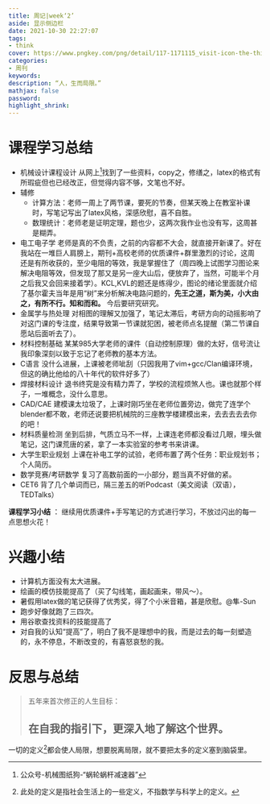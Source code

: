```yaml
---
title: 周记|week‘2’
aside: 显示侧边栏
date: 2021-10-30 22:27:07
tags:
- think
cover: https://www.pngkey.com/png/detail/117-1171115_visit-icon-the-thinker-png.png
categories:
- 周刊
keywords:
description: “人，生而局限。”
mathjax: false
password: 
highlight_shrink:
---
```


# 课程学习总结

* 机械设计课程设计 从网上[^1]找到了一些资料，copy之，修缮之，latex的格式有所瑕疵但也已经改正，但觉得内容不够，文笔也不好。
* 辅修
  * 计算方法：老师一周上了两节课，要死的节奏，但某天晚上在教室补课时，写笔记写出了latex风格，深感欣慰，喜不自胜。
  * 数理统计：老师老是证明定理，题也少，这两次我作业也没有写，这周甚是糊弄。
* 电工电子学 老师是真的不负责，之前的内容都不大会，就直接开新课了。好在我站在一堆巨人肩膀上，期刊+高校老师的优质课件+群里激烈的讨论，这周还是有所收获的，至少电阻的等效，我是掌握住了（周四晚上试图学习图论来解决电阻等效，但发现了那又是另一座大山后，便放弃了，当然，可能半个月之后我又会回来接着学）。KCL,KVL的题还是练得少，图论的绪论里面就介绍了基尔霍夫当年是用“树”来分析解决电路问题的，**先王之道，斯为美，小大由之，有所不行。知和而和。** 今后要研究研究。
* 金属学与热处理 对相图的理解又加强了，笔记太滞后，考研方向的动摇影响了对这门课的专注度，结果导致第一节课就犯困，被老师点名提醒（第二节课自愿站后面听去了）。
* 材料控制基础 某某985大学老师的课件（自动控制原理）做的太好，信号流让我印象深刻以致于忘记了老师教的基本方法。
* C语言 没什么进展，上课被老师呲刮（只因我用了vim+gcc/Clan编译环境，但这的确比他给的八十年代的软件好多了）
* 焊接材料设计 退书终究是没有精力弄了，学校的流程烦煞人也。课也就那个样子，一堆概念，没什么意思。
* CAD/CAE 建模课太垃圾了，上课时刚巧坐在老师位置旁边，做完了连学个blender都不敢，老师还说要把机械院的三座教学楼建模出来，去去去去去你的吧！
* 材料质量检测 坐到后排，气质立马不一样，上课连老师都没看过几眼，埋头做笔记，这门课荒唐的紧，拿了一本实验室的参考书来讲课。
* 大学生职业规划 上课在补电工学的试验，老师布置了两个任务：职业规划书；个人简历。
* 数学竞赛/考研数学 复习了高数前面的一小部分，题当真不好做的紧。
* CET6 背了几个单词而已，隔三差五的听Podcast（美文阅读（双语），TEDTalks）

**课程学习小结** ： 继续用优质课件+手写笔记的方式进行学习，不放过闪出的每一点思想火花！

# 兴趣小结

* 计算机方面没有太大进展。
* 绘画的模仿技能提高了（买了勾线笔，画起画来，带风～）。
* 暑假用latex做的笔记获得了优秀奖，得了个小米音箱，甚是欣慰。@隼-Sun
* 跑步好像就跑了三四次。
* 用谷歌查找资料的技能提高了
* 对自我的认知“提高”了，明白了我不是理想中的我，而是过去的每一刻塑造的，永不停息，不断改变的，有喜怒哀愁的我。

# 反思与总结

  > 五年来首次修正的人生目标：
  >
  > ## 在自我的指引下，更深入地了解这个世界。

一切的定义[^2]都会使人局限，想要脱离局限，就不要把太多的定义塞到脑袋里。

[^1]:公众号-机械图纸狗-“蜗轮蜗杆减速器”

[^2]:此处的定义是指社会生活上的一些定义，不指数学与科学上的定义。